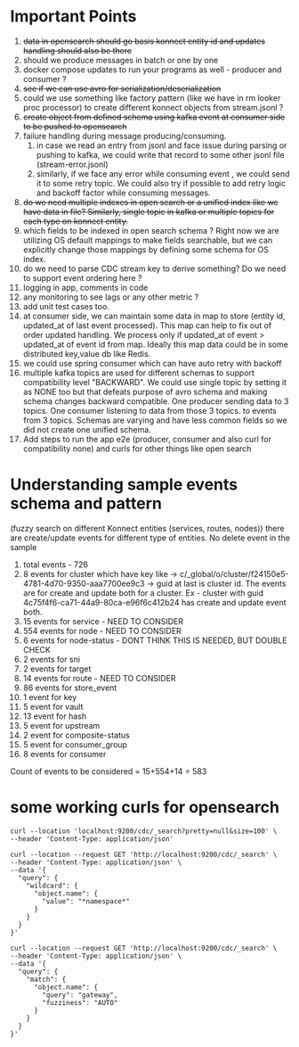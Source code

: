 # Important Points

1. ~~data in opensearch should go basis konnect entity id and updates handling should also be there~~
2. should we produce messages in batch or one by one
3. docker compose updates to run your programs as well - producer and consumer ?
4. ~~see if we can use avro for serialization/deserialization~~
5. could we use something like factory pattern (like we have in rm looker proc processor) to create different 
konnect objects from stream.jsonl ?
6. ~~create object from defined schema using kafka event at consumer side to be pushed to opensearch~~
7. failure handling during message producing/consuming.
   1. in case we read an entry from jsonl and face issue during parsing or pushing to kafka, we could write that
   record to some other jsonl file (stream-error.jsonl)
   2. similarly, if we face any error while consuming event , we could send it to some retry topic. We could also
   try if possible to add retry logic and backoff factor while consuming messages.
8. ~~do we need multiple indexes in open search or a unified index like we have data in file? Similarly, single topic
in kafka or multiple topics for each type on konnect entity.~~
9. which fields to be indexed in open search schema ? Right now we are utilizing OS default mappings to make fields
searchable, but we can explicitly change those mappings by defining some schema for OS index.
10. do we need to parse CDC stream key to derive something? Do we need to support event ordering here ?
11. logging in app, comments in code
12. any monitoring to see lags or any other metric ?
13. add unit test cases too.
14. at consumer side, we can maintain some data in map to store (entity id, updated_at of last event processed). This
map can help to fix out of order updated handling. We process only if updated_at of event > updated_at of event id from
map. Ideally this map data could be in some distributed key,value db like Redis.
15. we could use spring consumer which can have auto retry with backoff
16. multiple kafka topics are used for different schemas to support compatibility level "BACKWARD". We could use single 
topic by setting it as NONE too but that defeats purpose of avro schema and making schema changes backward compatible. 
One producer sending data to 3 topics. One consumer listening to data from those 3 topics.
to events from 3 topics. Schemas are varying and have less common fields so we did not create one unified schema. 
17. Add steps to run the app e2e (producer, consumer and also curl for compatibility none) and curls for other things like open search


# Understanding sample events schema and pattern

(fuzzy search on different Konnect entities (services, routes, nodes))
there are create/update events for different type of entities. No delete event in the sample

1. total events - 726
2. 8 events for cluster which have key like -> c/_global/o/cluster/f24150e5-4781-4d70-9350-aaa7700ee9c3 -> guid at
last is cluster id. The events are for create and update both for a cluster. Ex - cluster with guid
4c75f4f6-ca71-44a9-80ca-e96f6c412b24 has create and update event both.
3. 15 events for service - NEED TO CONSIDER
4. 554 events for node - NEED TO CONSIDER
5. 6 events for node-status - DONT THINK THIS IS NEEDED, BUT DOUBLE CHECK
6. 2 events for sni
7. 2 events for target
8. 14 events for route - NEED TO CONSIDER
9. 86 events for store_event
10. 1 event for key
11. 5 event for vault
12. 13 event for hash
13. 5 event for upstream
14. 2 event for composite-status
15. 5 event for consumer_group
16. 8 events for consumer

Count of events to be considered  = 15+554+14 = 583

# some working curls for opensearch

```
curl --location 'localhost:9200/cdc/_search?pretty=null&size=100' \
--header 'Content-Type: application/json'
```

```
curl --location --request GET 'http://localhost:9200/cdc/_search' \
--header 'Content-Type: application/json' \
--data '{
  "query": {
    "wildcard": {
      "object.name": {
        "value": "*namespace*"
      }
    }
  }
}'
```


```
curl --location --request GET 'http://localhost:9200/cdc/_search' \
--header 'Content-Type: application/json' \
--data '{
  "query": {
    "match": {
      "object.name": {
        "query": "gateway",
        "fuzziness": "AUTO"  
      }
    }
  }
}'

```
